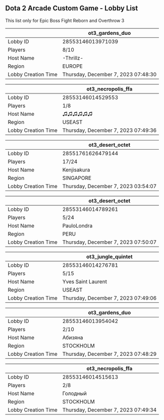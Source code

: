 ## Dota 2 Arcade Custom Game - Lobby List

This list only for Epic Boss Fight Reborn and Overthrow 3

|  | ot3_gardens_duo |
| ------ | ------ |
| Lobby ID | 28553146013971039 |
| Players | 8/10 |
| Host Name | -Thrillz- |
| Region | EUROPE |
| Lobby Creation Time | Thursday, December 7, 2023 07:48:30 |


|  | ot3_necropolis_ffa |
| ------ | ------ |
| Lobby ID | 28553146014529553 |
| Players | 1/8 |
| Host Name | ♫♫♫♫♫♫ |
| Region | USEAST |
| Lobby Creation Time | Thursday, December 7, 2023 07:49:36 |


|  | ot3_desert_octet |
| ------ | ------ |
| Lobby ID | 28551761626479144 |
| Players | 17/24 |
| Host Name | Kenjisakura |
| Region | SINGAPORE |
| Lobby Creation Time | Thursday, December 7, 2023 03:54:07 |


|  | ot3_desert_octet |
| ------ | ------ |
| Lobby ID | 28553146014789261 |
| Players | 5/24 |
| Host Name | PauloLondra |
| Region | PERU |
| Lobby Creation Time | Thursday, December 7, 2023 07:50:07 |


|  | ot3_jungle_quintet |
| ------ | ------ |
| Lobby ID | 28553146014276781 |
| Players | 5/15 |
| Host Name | Yves Saint Laurent |
| Region | USEAST |
| Lobby Creation Time | Thursday, December 7, 2023 07:49:06 |


|  | ot3_gardens_duo |
| ------ | ------ |
| Lobby ID | 28553146013954042 |
| Players | 2/10 |
| Host Name | Абизяна |
| Region | STOCKHOLM |
| Lobby Creation Time | Thursday, December 7, 2023 07:48:29 |


|  | ot3_necropolis_ffa |
| ------ | ------ |
| Lobby ID | 28553146014515613 |
| Players | 2/8 |
| Host Name | Голодный |
| Region | STOCKHOLM |
| Lobby Creation Time | Thursday, December 7, 2023 07:49:34 |


